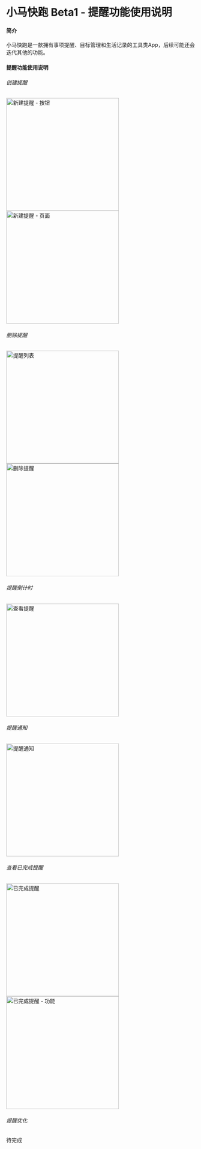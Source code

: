 # 小马快跑 Beta1 - 提醒功能使用说明

#### 简介

小马快跑是一款拥有事项提醒、目标管理和生活记录的工具类App，后续可能还会迭代其他的功能。

#### 提醒功能使用说明

###### 创建提醒

<img src="img/remind/新建提醒 - 按钮.jpg" alt="新建提醒 - 按钮" width="300"/><img src="img/remind/新建提醒 - 页面.jpg" alt="新建提醒 - 页面" width="300"/>

###### 删除提醒

<img src="img/remind/提醒列表.jpg" alt="提醒列表" width="300"/><img src="img/remind/删除提醒.jpg" alt="删除提醒" width="300"/>

###### 提醒倒计时

<img src="img/remind/查看提醒.jpg" alt="查看提醒" width="300"/>

###### 提醒通知

<img src="img/remind/提醒通知.jpg" alt="提醒通知" width="300"/>

###### 查看已完成提醒

<img src="img/remind/已完成提醒.jpg" alt="已完成提醒" width="300"/><img src="img/remind/已完成提醒 - 功能.jpg" alt="已完成提醒 - 功能" width="300"/>

###### 提醒优化

待完成
